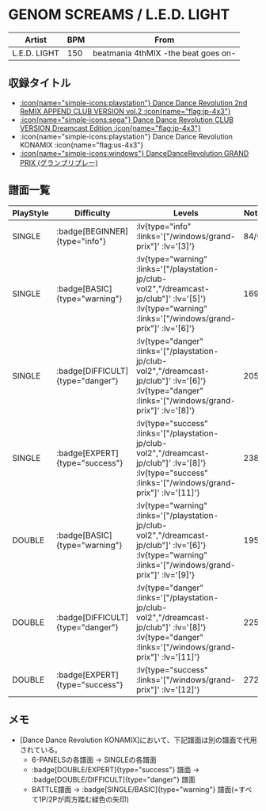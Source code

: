 # GENOM SCREAMS / L.E.D. LIGHT

|Artist|BPM|From|
|------|---|----|
|L.E.D. LIGHT|150|beatmania 4thMIX -the beat goes on-|

## 収録タイトル

- [:icon{name="simple-icons:playstation"} Dance Dance Revolution 2nd ReMIX APPEND CLUB VERSION vol.2 :icon{name="flag:jp-4x3"}](/playstation-jp/club-vol2)
- [:icon{name="simple-icons:sega"} Dance Dance Revolution CLUB VERSION Dreamcast Edition :icon{name="flag:jp-4x3"}](/dreamcast-jp/club)
- :icon{name="simple-icons:playstation"} Dance Dance Revolution KONAMIX :icon{name="flag:us-4x3"}
- [:icon{name="simple-icons:windows"} DanceDanceRevolution GRAND PRIX (グランプリプレー)](/windows/grand-prix)

## 譜面一覧

|PlayStyle|Difficulty|Levels|Notes|Movie|
|---------|----------|------|-----|-----|
|SINGLE| :badge[BEGINNER]{type="info"} | :lv{type="info" :links='["/windows/grand-prix"]' :lv='[3]'} |84/0||
|SINGLE| :badge[BASIC]{type="warning"} | :lv{type="warning" :links='["/playstation-jp/club-vol2","/dreamcast-jp/club"]' :lv='[5]'}  :lv{type="warning" :links='["/windows/grand-prix"]' :lv='[6]'} |169/0||
|SINGLE| :badge[DIFFICULT]{type="danger"} | :lv{type="danger" :links='["/playstation-jp/club-vol2","/dreamcast-jp/club"]' :lv='[6]'}  :lv{type="danger" :links='["/windows/grand-prix"]' :lv='[8]'} |205/0||
|SINGLE| :badge[EXPERT]{type="success"} | :lv{type="success" :links='["/playstation-jp/club-vol2","/dreamcast-jp/club"]' :lv='[8]'}  :lv{type="success" :links='["/windows/grand-prix"]' :lv='[11]'} |238/0||
|DOUBLE| :badge[BASIC]{type="warning"} | :lv{type="warning" :links='["/playstation-jp/club-vol2","/dreamcast-jp/club"]' :lv='[6]'}  :lv{type="warning" :links='["/windows/grand-prix"]' :lv='[9]'} |195/0||
|DOUBLE| :badge[DIFFICULT]{type="danger"} | :lv{type="danger" :links='["/playstation-jp/club-vol2","/dreamcast-jp/club"]' :lv='[8]'}  :lv{type="danger" :links='["/windows/grand-prix"]' :lv='[11]'} |225/0||
|DOUBLE| :badge[EXPERT]{type="success"} | :lv{type="success" :links='["/windows/grand-prix"]' :lv='[12]'} |272/7||

## メモ

- [Dance Dance Revolution KONAMIX]において、下記譜面は別の譜面で代用されている。
  - 6-PANELSの各譜面 → SINGLEの各譜面
  - :badge[DOUBLE/EXPERT]{type="success"} 譜面 → :badge[DOUBLE/DIFFICULT]{type="danger"} 譜面
  - BATTLE譜面 → :badge[SINGLE/BASIC]{type="warning"} 譜面(=すべて1P/2Pが両方踏む緑色の矢印)

